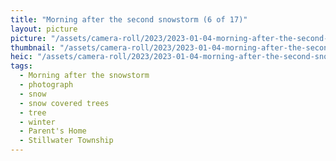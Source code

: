 ```yaml
---
title: "Morning after the second snowstorm (6 of 17)"
layout: picture
picture: "/assets/camera-roll/2023/2023-01-04-morning-after-the-second-snowstorm-06/20230104_150753322_iOS.jpg"
thumbnail: "/assets/camera-roll/2023/2023-01-04-morning-after-the-second-snowstorm-06/20230104_150753322_iOS-thumbnail.jpg"
heic: "/assets/camera-roll/2023/2023-01-04-morning-after-the-second-snowstorm-06/20230104_150753322_iOS.heic"
tags:
  - Morning after the snowstorm
  - photograph
  - snow
  - snow covered trees
  - tree
  - winter
  - Parent's Home
  - Stillwater Township
---
```


